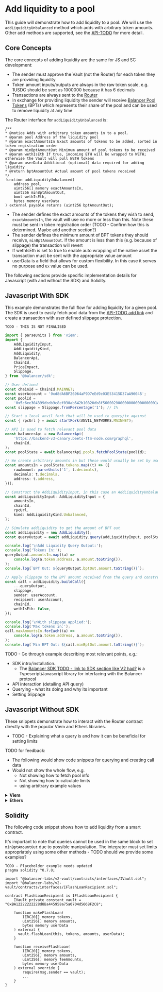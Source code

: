 # Add liquidity to a pool

<!--
- Assume reader has basic knowledge of web3 dev. e.g. not explaining concepts like approaval, weth wrapping, etc
- Top level concepts shared amongst all
- Javascript examples feel a bit strange - SDK is full process whereas non-sdk is just contract interaction
-->

This guide will demonstrate how to add liquidity to a pool. We will use the `addLiquidityUnbalanced` method which adds with arbitrary token amounts. Other add methods are supported, see the [API-TODO](TODO) for more detail.

## Core Concepts

The core concepts of adding liquidity are the same for JS and SC development:
* The sender must approve the Vault (not the Router) for each token they are providing liquidity
* Token amount inputs/outputs are always in the raw token scale, e.g. 1USDC should be sent as 1000000 because it has 6 decimals
* Transactions are always sent to the [Router](../router/overview.md)
* In exchange for providing liquidity the sender will receive [Balancer Pool Tokens](../pools/balancer-pool-token.md) (BPTs) which represents their share of the pool and can be used to remove liquidity at any time

The Router interface for `addLiquidityUnbalanced` is:
```
/**
* @notice Adds with arbitrary token amounts in to a pool.
* @param pool Address of the liquidity pool
* @param exactAmountsIn Exact amounts of tokens to be added, sorted in token registration order
* @param minBptAmountOut Minimum amount of pool tokens to be received
* @param wethIsEth If true, incoming ETH will be wrapped to WETH; otherwise the Vault will pull WETH tokens
* @param userData Additional (optional) data required for adding liquidity
* @return bptAmountOut Actual amount of pool tokens received
*/
function addLiquidityUnbalanced(
    address pool,
    uint256[] memory exactAmountsIn,
    uint256 minBptAmountOut,
    bool wethIsEth,
    bytes memory userData
) external payable returns (uint256 bptAmountOut);
```

* The sender defines the exact amounts of the tokens they wish to send, `exactAmountsIn`, the vault will use no more or less than this. Note these must be sent in token registration order (TODO - Confirm how this is determined. Maybe add another section?)
* The sender defines the minimum amount of BPT tokens they should receive, `minBptAmountOut`. If the amount is less than this (e.g. because of slippage) the transaction will revert
* If wethIsEth is set to true to enable auto wrapping of the native asset the transaction must be sent with the appropriate value amount
* userData is a field that allows for custom flexibility. In this case it serves no purpose and `0x` value can be used.

The following sections provide specific implementation details for Javascript (with and without the SDK) and Solidity.

## Javascript With SDK

This example demonstrates the full flow for adding liquidity for a given pool. The SDK is used to easily fetch pool data from the [API-TODO add link]() and create a transaction with user defined slippage protection. 

```typescript
TODO - THIS IS NOT FINALISED

import { parseUnits } from 'viem';
import {
    AddLiquidityInput,
    AddLiquidityKind,
    AddLiquidity,
    BalancerApi,
    ChainId,
    PriceImpact,
    Slippage,
} from '@balancer/sdk';

// User defined
const chainId = ChainId.MAINNET;
const userAccount = '0xd8dA6BF26964aF9D7eEd9e03E53415D37aA96045';
const poolId =
    '0x5c6ee304399dbdb9c8ef030ab642b10820db8f56000200000000000000000014'; // 80BAL-20WETH
const slippage = Slippage.fromPercentage('1'); // 1%

// Start a local anvil fork that will be used to query/tx against
const { rpcUrl } = await startFork(ANVIL_NETWORKS.MAINNET);

// API is used to fetch relevant pool data
const balancerApi = new BalancerApi(
    'https://backend-v3-canary.beets-ftm-node.com/graphql',
    chainId,
);
const poolState = await balancerApi.pools.fetchPoolState(poolId);

// We create arbitrary amounts in but these would usually be set by user
const amountsIn = poolState.tokens.map((t) => ({
    rawAmount: parseUnits('1', t.decimals),
    decimals: t.decimals,
    address: t.address,
}));

// Construct the AddLiquidityInput, in this case an AddLiquidityUnbalanced
const addLiquidityInput: AddLiquidityInput = {
    amountsIn,
    chainId,
    rpcUrl,
    kind: AddLiquidityKind.Unbalanced,
};

// Simulate addLiquidity to get the amount of BPT out
const addLiquidity = new AddLiquidity();
const queryOutput = await addLiquidity.query(addLiquidityInput, poolState);

console.log('\nAdd Liquidity Query Output:');
console.log('Tokens In:');
queryOutput.amountsIn.map((a) =>
    console.log(a.token.address, a.amount.toString()),
);
console.log(`BPT Out: ${queryOutput.bptOut.amount.toString()}`);

// Apply slippage to the BPT amount received from the query and construct the call
const call = addLiquidity.buildCall({
    ...queryOutput,
    slippage,
    sender: userAccount,
    recipient: userAccount,
    chainId,
    wethIsEth: false,
});

console.log('\nWith slippage applied:');
console.log('Max tokens in:');
call.maxAmountsIn.forEach((a) =>
    console.log(a.token.address, a.amount.toString()),
);
console.log(`Min BPT Out: ${call.minBptOut.amount.toString()}`);
```

TODO - Go through example describing most relevant points, e.g.:
* SDK intro/installation.
  * The [Balancer SDK TODO - link to SDK section like V2 had?](https://github.com/balancer/b-sdk) is a Typescript/Javascript library for interfacing with the Balancer protocol
* API interaction (detailing API query)
* Querying - what its doing and why its important
* Setting Slippage

## Javascript Without SDK

These snippets demonstrate how to interact with the Router contract directly with the popular Viem and Ethers libraries.

- TODO - Explaining what a query is and how it can be beneficial for setting limits

TODO for feedback:
- The following would show code snippets for querying and creating call data
- Would not show the whole flow, e.g.
  - Not showing how to fetch pool info
  - Not showing how to calculate limits
  - using arbitrary example values

<details>
<summary><b>Viem</b></summary>

1. Do a query
```typescript
TODO - Placeholder example needs updated
const client = createPublicClient({
    transport: http(rpcUrl),
    chain: CHAINS[chainId],
});

const { result: bptAmountOut } = await client.simulateContract({
    address: BALANCER_ROUTER[chainId],
    abi: balancerRouterAbi,
    functionName: 'queryAddLiquidityUnbalanced',
    args: [
        poolAddress,
        maxAmountsIn,
        0n, // minBptOut set to 0 when querying
        '0x',
    ],
});
```
2. Construct call
```typescript
TODO - Placeholder example needs updated
encodeFunctionData({
    abi: balancerRouterAbi,
    functionName: 'addLiquidityUnbalanced',
    args: [
        input.poolId,
        input.amountsIn.map((a) => a.amount),
        amounts.minimumBpt,
        input.wethIsEth,
        '0x',
    ],
});
```
</details>

<details>
<summary><b>Ethers</b></summary>

1. Do a query
```typescript
TODO - Placeholder example needs updated
const client = createPublicClient({
    transport: http(rpcUrl),
    chain: CHAINS[chainId],
});

const { result: bptAmountOut } = await client.simulateContract({
    address: BALANCER_ROUTER[chainId],
    abi: balancerRouterAbi,
    functionName: 'queryAddLiquidityUnbalanced',
    args: [
        poolAddress,
        maxAmountsIn,
        0n, // minBptOut set to 0 when querying
        '0x',
    ],
});
```
2. Construct call
```typescript
TODO - Placeholder example needs updated
encodeFunctionData({
    abi: balancerRouterAbi,
    functionName: 'addLiquidityUnbalanced',
    args: [
        input.poolId,
        input.amountsIn.map((a) => a.amount),
        amounts.minimumBpt,
        input.wethIsEth,
        '0x',
    ],
});
```
</details>


## Solidity

The following code snippet shows how to add liquidity from a smart contract.

It's important to note that queries cannot be used in the same block to set `minBptAmountOut` due to possible manipulation. The integrator must set limits appropriately using some other methods - TODO should we provide some examples?

```solidity
TODO - Placeholder example needs updated
pragma solidity ^0.7.0;

import "@balancer-labs/v2-vault/contracts/interfaces/IVault.sol";
import "@balancer-labs/v2-vault/contracts/interfaces/IFlashLoanRecipient.sol";

contract FlashLoanRecipient is IFlashLoanRecipient {
    IVault private constant vault = "0xBA12222222228d8Ba445958a75a0704d566BF2C8";

    function makeFlashLoan(
        IERC20[] memory tokens,
        uint256[] memory amounts,
        bytes memory userData
    ) external {
      vault.flashLoan(this, tokens, amounts, userData);
    }

    function receiveFlashLoan(
        IERC20[] memory tokens,
        uint256[] memory amounts,
        uint256[] memory feeAmounts,
        bytes memory userData
    ) external override {
        require(msg.sender == vault);
        ...
    }
}
```
